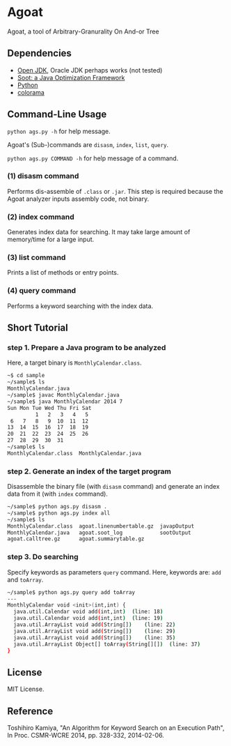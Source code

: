 Agoat
==========

Agoat, a tool of Arbitrary-Granurality On And-or Tree

## Dependencies

* [Open JDK](http://openjdk.java.net/), Oracle JDK perhaps works (not tested)
* [Soot: a Java Optimization Framework](http://www.sable.mcgill.ca/soot/)
* [Python](https://www.python.org/)
* [colorama](https://pypi.python.org/pypi/colorama)

## Command-Line Usage

`python ags.py -h` for help message.

Agoat's (Sub-)commands are `disasm`, `index`, `list`, `query`.

`python ags.py COMMAND -h` for help message of a command.

### (1) disasm command

Performs dis-assemble of `.class` or `.jar`.
This step is required because the Agoat analyzer inputs assembly code, not binary.

### (2) index command

Generates index data for searching.
It may take large amount of memory/time for a large input.

### (3) list command

Prints a list of methods or entry points.

### (4) query command

Performs a keyword searching with the index data.

## Short Tutorial

### step 1. Prepare a Java program to be analyzed

Here, a target binary is `MonthlyCalendar.class`.

```bash
~$ cd sample
~/sample$ ls
MonthlyCalendar.java
~/sample$ javac MonthlyCalendar.java
~/sample$ java MonthlyCalendar 2014 7
Sun Mon Tue Wed Thu Fri Sat
         1   2   3   4   5  
 6   7   8   9  10  11  12  
13  14  15  16  17  18  19  
20  21  22  23  24  25  26  
27  28  29  30  31
~/sample$ ls
MonthlyCalendar.class  MonthlyCalendar.java
```

### step 2. Generate an index of the target program

Disassemble the binary file (with `disasm` command)
and generate an index data from it (with `index` command).

```bash
~/sample$ python ags.py disasm .
~/sample$ python ags.py index all
~/sample$ ls
MonthlyCalendar.class  agoat.linenumbertable.gz  javapOutput
MonthlyCalendar.java   agoat.soot_log            sootOutput
agoat.calltree.gz      agoat.summarytable.gz
```

### step 3. Do searching

Specify keywords as parameters `query` command.
Here, keywords are: `add` and `toArray`.

```bash
~/sample$ python ags.py query add toArray
---
MonthlyCalendar void <init>(int,int) {
  java.util.Calendar void add(int,int)	(line: 18)
  java.util.Calendar void add(int,int)	(line: 19)
  java.util.ArrayList void add(String[])	(line: 22)
  java.util.ArrayList void add(String[])	(line: 29)
  java.util.ArrayList void add(String[])	(line: 35)
  java.util.ArrayList Object[] toArray(String[][])	(line: 37)
}
```

## License

MIT License.

## Reference

Toshihiro Kamiya, "An Algorithm for Keyword Search on an Execution Path", In Proc. CSMR-WCRE 2014, pp. 328-332, 2014-02-06.

